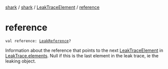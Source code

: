 [shark](../../index.md) / [shark](../index.md) / [LeakTraceElement](index.md) / [reference](./reference.md)

# reference

`val reference: `[`LeakReference`](../-leak-reference/index.md)`?`

Information about the reference that points to the next [LeakTraceElement](index.md) in
[LeakTrace.elements](../-leak-trace/elements.md). Null if this is the last element in the leak trace, ie the leaking
object.


